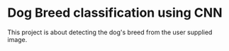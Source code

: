 # Dog Breed classification using CNN
This project is about detecting the dog's breed from the user supplied image.
